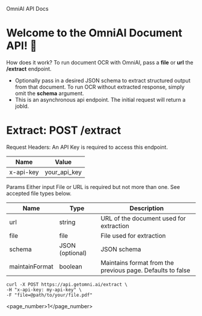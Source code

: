 OmniAI
API Docs
# Welcome to the OmniAI Document API! 🚀
How does it work?
To run document OCR with OmniAl, pass a **file** or **url** the **/extract** endpoint.
- Optionally pass in a desired JSON schema to extract structured output from that document. To run OCR without extracted response, simply omit the **schema** argument.
- This is an asynchronous api endpoint. The initial request will return a jobld.
# Extract: **POST** /extract
Request Headers:
An API Key is required to access this endpoint.
<table>
    <thead>
        <tr>
            <th>Name</th>
            <th>Value</th>
        </tr>
    </thead>
    <tbody>
        <tr>
            <td>x-api-key</td>
            <td>your_api_key</td>
        </tr>
    </tbody>
</table>

Params
Either input File or URL is required but not more than one. See accepted file types below.
<table>
    <thead>
        <tr>
            <th>Name</th>
            <th>Type</th>
            <th>Description</th>
        </tr>
    </thead>
    <tbody>
        <tr>
            <td>url</td>
            <td>string</td>
            <td>URL of the document used for extraction</td>
        </tr>
        <tr>
            <td>file</td>
            <td>file</td>
            <td>File used for extraction</td>
        </tr>
        <tr>
            <td>schema</td>
            <td>JSON (optional)</td>
            <td>JSON schema</td>
        </tr>
        <tr>
            <td>maintainFormat</td>
            <td>boolean</td>
            <td>Maintains format from the previous page. Defaults to false</td>
        </tr>
    </tbody>
</table>

```
curl -X POST https://api.getomni.ai/extract \
-H "x-api-key: my-api-key" \
-F "file=@path/to/your/file.pdf"
```
<page_number>1</page_number>